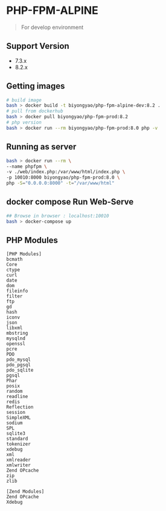 # PHP-FPM-ALPINE

> For develop environment

## Support Version

* 7.3.x
* 8.2.x

## Getting images

```bash
# build image
bash > docker build -t biyongyao/php-fpm-alpine-dev:8.2 .
# pull from dockerhub
bash > docker pull biyongyao/php-fpm-prod:8.2
# php version
bash > docker run --rm biyongyao/php-fpm-prod:8.0 php -v
```

## Running as server

```bash
bash > docker run --rm \
--name phpfpm \
-v ./web/index.php:/var/www/html/index.php \
-p 10010:8000 biyongyao/php-fpm-prod:8.0 \
php -S="0.0.0.0:8000" -t="/var/www/html"
```

## docker compose Run Web-Serve
```bash
## Browse in browser : localhost:10010
bash > docker-compose up
```

## PHP Modules

```config
[PHP Modules]
bcmath
Core
ctype
curl
date
dom
fileinfo
filter
ftp
gd
hash
iconv
json
libxml
mbstring
mysqlnd
openssl
pcre
PDO
pdo_mysql
pdo_pgsql
pdo_sqlite
pgsql
Phar
posix
random
readline
redis
Reflection
session
SimpleXML
sodium
SPL
sqlite3
standard
tokenizer
xdebug
xml
xmlreader
xmlwriter
Zend OPcache
zip
zlib

[Zend Modules]
Zend OPcache
Xdebug
```

